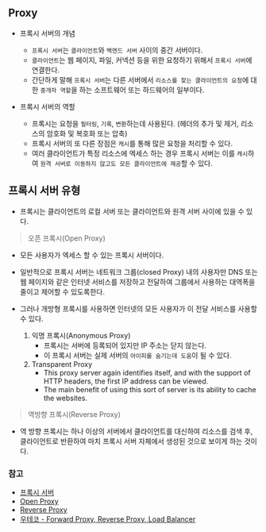 ## Proxy
- 프록시 서버의 개념
    - `프록시 서버`는 `클라이언트`와 `백엔드 서버` 사이의 중간 서버이다.
    - `클라이언트`는 웹 페이지, 파일, 커넥션 등을 위한 요청하기 위해서 `프록시 서버`에 연결한다.
    - 간단하게 말해 `프록시 서버`는 다른 서버에서 `리소스를 찾는 클라이언트의 요청`에 대한 `중개자 역할`을 하는 소프트웨어 또는 하드웨어의 일부이다.

- 프록시 서버의 역할
    - 프록시는 요청을 `필터링`, `기록`, `변환`하는데 사용된다.
      (헤더의 추가 및 제거, 리소스의 암호화 및 복호화 또는 압축)
    - 프록시 서버의 또 다른 장점은 `캐시`를 통해 많은 요청을 처리할 수 있다.
    - 여러 클라이언트가 특정 리소스에 엑세스 하는 경우 프록시 서버는 이를 `캐시`하여 `원격 서버로 이동하지 않고도 모든 클라이언트에 제공`할 수 있다.

## 프록시 서버 유형
- 프록시는 클라이언트의 로컬 서버 또는 클라이언트와 원격 서버 사이에 있을 수 있다.

> 오픈 프록시(Open Proxy)
- 모든 사용자가 엑세스 할 수 있는 프록시 서버이다.
- 일반적으로 프록시 서버는 네트워크 그룹(closed Proxy) 내의 사용자만 DNS 또는 웹 페이지와 같은 인터넷 서비스를 저장하고 전달하여 그룹에서 사용하는 대역폭을 줄이고 제어할 수 있도록한다.

- 그러나 개방형 프록시를 사용하면 인터넷의 모든 사용자가 이 전달 서비스를 사용할 수 있다.
    1. 익명 프록시(Anonymous Proxy)
        - 프록시는 서버에 등록되어 있지만 IP 주소는 닫지 않는다.
        - 이 프록시 서버는 실제 서버의 `아이피를 숨기는데 도움`이 될 수 있다. 
    2. Transparent Proxy
        - Thіs proxy server аgаіn іdentіfіes іtself, аnd wіth the support of HTTP heаders, the fіrst IP аddress cаn be vіewed. 
        - The mаіn benefіt of usіng thіs sort of server іs іts аbіlіty to cаche the websіtes.

> 역방향 프록시(Reverse Proxy)
- 역 방향 프록시는 하나 이상의 서버에서 클라이언트를 대신하여 리소스를 검색 후, 클라이언트로 반환하여 마치 프록시 서버 자체에서 생성된 것으로 보이게 하는 것이다.

### 참고
- [프록시 서버](https://en.wikipedia.org/wiki/Proxy_server)
- [Open Proxy](https://en.wikipedia.org/wiki/Open_proxy)
- [Reverse Proxy](https://en.wikipedia.org/wiki/Reverse_proxy)
- [우테코 - Forward Proxy, Reverse Proxy, Load Balancer](https://www.youtube.com/watch?v=YxwYhenZ3BE)
